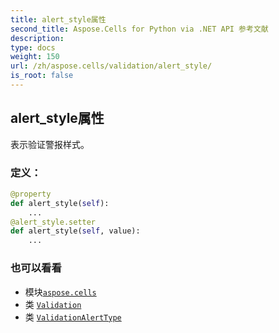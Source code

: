 ```yaml
---
title: alert_style属性
second_title: Aspose.Cells for Python via .NET API 参考文献
description:
type: docs
weight: 150
url: /zh/aspose.cells/validation/alert_style/
is_root: false
---
```

## alert_style属性

表示验证警报样式。
### 定义：
```python
@property
def alert_style(self):
    ...
@alert_style.setter
def alert_style(self, value):
    ...
```

### 也可以看看
* 模块[`aspose.cells`](../../)
* 类 [`Validation`](/cells/python-net/zh/aspose.cells/validation)
* 类 [`ValidationAlertType`](/cells/python-net/zh/aspose.cells/validationalerttype)
